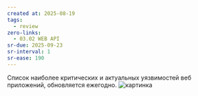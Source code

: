 ```yaml
---
created at: 2025-08-19
tags:
  - review
zero-links:
  - 03.02 WEB API
sr-due: 2025-09-23
sr-interval: 1
sr-ease: 190
---
```

Список наиболее критических и актуальных уязвимостей веб приложений, обновляется ежегодно.
![картинка](https://solid-canidae-759.notion.site/image/https%3A%2F%2Fprod-files-secure.s3.us-west-2.amazonaws.com%2F88b5ae27-ae96-47e9-9b3e-04a5469da5df%2F5d26bf46-e5df-4686-8f48-4807145b1ba3%2FUntitled.png?table=block&id=145dcd93-9d44-813a-9fb4-c6ee145d59e0&spaceId=88b5ae27-ae96-47e9-9b3e-04a5469da5df&width=1360&userId=&cache=v2)